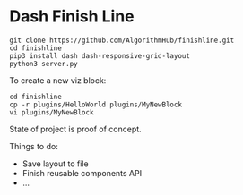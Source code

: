 # Dash Finish Line

```
git clone https://github.com/AlgorithmHub/finishline.git
cd finishline
pip3 install dash dash-responsive-grid-layout
python3 server.py
```

To create a new viz block:

```
cd finishline
cp -r plugins/HelloWorld plugins/MyNewBlock
vi plugins/MyNewBlock
```

State of project is proof of concept.

Things to do:

* Save layout to file
* Finish reusable components API
* ...
